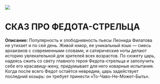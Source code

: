 ![](https://comedytheatre.ru/sites/default/files/styles/perfomance_image/public/performance/2024/Stranica_Fedot_03.jpg.webp?itok=HO6CgEAW)
# СКАЗ ПРО ФЕДОТА-СТРЕЛЬЦА
**Описание:** Популярность и злободневность пьесы Леонида Филатова не утихает и по сей день. Живой юмор, ее уникальный язык — смесь архаизмов с современными словами, и сатирические ноты делают историю увлекательной для зрителей всех возрастов.
По сюжету царь, надеясь сжить со свету главного героя Федота-стрельца и заполучить себе его красавицу-жену, придумывает для него коварные испытания. Когда после всего Федот остаётся невредим, царь задействует последний козырь: он требует принести «То-Чаво-Не-Может-Быть».
